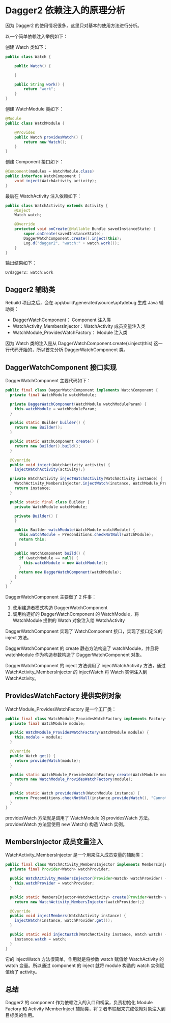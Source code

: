 # Dagger2 依赖注入的原理分析

因为 Dagger2 的使用情况很多，这里只对基本的使用方法进行分析。

以一个简单依赖注入举例如下：


创建 Watch 类如下：

```java
public class Watch {

    public Watch() {

    }

    public String work() {
        return "work";
    }
}
```

创建 WatchModule 类如下：

```java
@Module
public class WatchModule {

    @Provides
    public Watch providesWatch() {
        return new Watch();
    }
}
```

创建 Component 接口如下：

```java
@Component(modules = WatchModule.class)
public interface WatchComponent {
    void inject(WatchActivity activity);
}
```

最后在 WatchActivity 注入依赖如下：

```java
public class WatchActivity extends Activity {
    @Inject
    Watch watch;

    @Override
    protected void onCreate(@Nullable Bundle savedInstanceState) {
        super.onCreate(savedInstanceState);
        DaggerWatchComponent.create().inject(this);
        Log.d("dagger2", "watch:" + watch.work());
    }
}
```

输出结果如下：

```
D/dagger2: watch:work
```

## Dagger2 辅助类

Rebuild 项目之后，会在 app\build\generated\source\apt\debug 生成 Java 辅助类：

- DaggerWatchComponent： Component 注入类
- WatchActivity_MembersInjector：WatchActivity 成员变量注入类
- WatchModule_ProvidesWatchFactory： Module 注入类

因为 Watch 类的注入是从 DaggerWatchComponent.create().inject(this) 这一行代码开始的，所以首先分析 DaggerWatchComponent 类。

## DaggerWatchComponent 接口实现

DaggerWatchComponent 主要代码如下：

```java
public final class DaggerWatchComponent implements WatchComponent {
  private final WatchModule watchModule;

  private DaggerWatchComponent(WatchModule watchModuleParam) {
    this.watchModule = watchModuleParam;
  }

  public static Builder builder() {
    return new Builder();
  }

  public static WatchComponent create() {
    return new Builder().build();
  }

  @Override
  public void inject(WatchActivity activity) {
    injectWatchActivity(activity);}

  private WatchActivity injectWatchActivity(WatchActivity instance) {
    WatchActivity_MembersInjector.injectWatch(instance, WatchModule_ProvidesWatchFactory.providesWatch(watchModule));
    return instance;
  }

  public static final class Builder {
    private WatchModule watchModule;

    private Builder() {
    }

    public Builder watchModule(WatchModule watchModule) {
      this.watchModule = Preconditions.checkNotNull(watchModule);
      return this;
    }

    public WatchComponent build() {
      if (watchModule == null) {
        this.watchModule = new WatchModule();
      }
      return new DaggerWatchComponent(watchModule);
    }
  }
}
```

DaggerWatchComponent 主要做了 2 件事：

1. 使用建造者模式构造 DaggerWatchComponent
2. 调用构造好的 DaggerWatchComponent 的 WatchModule，将 WatchModule 提供的 Watch 对象注入给 WatchActivity

DaggerWatchComponent 实现了 WatchComponent 接口，实现了接口定义的 inject 方法。

DaggerWatchComponent 的 create 静态方法构造了 watchModule，并且将 watchModule 作为构造参数构造了 DaggerWatchComponent 对象。

DaggerWatchComponent 的 inject 方法调用了 injectWatchActivity 方法，通过 WatchActivity_MembersInjector 的 injectWatch 将 Watch 实例注入到 WatchActivity。

## ProvidesWatchFactory 提供实例对象

WatchModule_ProvidesWatchFactory 是一个工厂类：

```java
public final class WatchModule_ProvidesWatchFactory implements Factory<Watch> {
  private final WatchModule module;

  public WatchModule_ProvidesWatchFactory(WatchModule module) {
    this.module = module;
  }

  @Override
  public Watch get() {
    return providesWatch(module);
  }

  public static WatchModule_ProvidesWatchFactory create(WatchModule module) {
    return new WatchModule_ProvidesWatchFactory(module);
  }

  public static Watch providesWatch(WatchModule instance) {
    return Preconditions.checkNotNull(instance.providesWatch(), "Cannot return null from a non-@Nullable @Provides method");
  }
}
```

providesWatch 方法就是调用了 WatchModule 的 providesWatch 方法。providesWatch 方法里使用 new Watch() 构造 Watch 实例。

## MembersInjector 成员变量注入

WatchActivity_MembersInjector 是一个用来注入成员变量的辅助类：

```java
public final class WatchActivity_MembersInjector implements MembersInjector<WatchActivity> {
  private final Provider<Watch> watchProvider;

  public WatchActivity_MembersInjector(Provider<Watch> watchProvider) {
    this.watchProvider = watchProvider;
  }

  public static MembersInjector<WatchActivity> create(Provider<Watch> watchProvider) {
    return new WatchActivity_MembersInjector(watchProvider);}

  @Override
  public void injectMembers(WatchActivity instance) {
    injectWatch(instance, watchProvider.get());
  }

  public static void injectWatch(WatchActivity instance, Watch watch) {
    instance.watch = watch;
  }
}
```

它的 injectWatch 方法很简单，作用就是将参数 watch 赋值给 WatchActivity 的 watch 变量。所以通过 component 的 inject 就将 module 构造的 watch 实例赋值给了 activity。

## 总结

Dagger2 的 component 作为依赖注入的入口和桥梁，负责初始化 Module Factory 和 Activity MemberInject 辅助类，将 2 者串联起来完成依赖对象注入到目标类的作用。